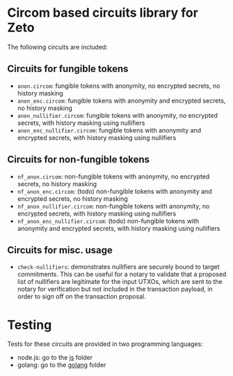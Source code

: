 # Circom based circuits library for Zeto

The following circuits are included:

## Circuits for fungible tokens

- `anon.circom`: fungible tokens with anonymity, no encrypted secrets, no history masking
- `anon_enc.circom`: fungible tokens with anonymity and encrypted secrets, no history masking
- `anon_nullifier.circom`: fungible tokens with anonymity, no encrypted secrets, with history masking using nullifiers
- `anon_enc_nullifier.circom`: fungible tokens with anonymity and encrypted secrets, with history masking using nullifiers

## Circuits for non-fungible tokens

- `nf_anon.circom`: non-fungible tokens with anonymity, no encrypted secrets, no history masking
- `nf_anon_enc.circom`: (todo) non-fungible tokens with anonymity and encrypted secrets, no history masking
- `nf_anon_nullifier.circom`: non-fungible tokens with anonymity, no encrypted secrets, with history masking using nullifiers
- `nf_anon_enc_nullifier.circom`: (todo) non-fungible tokens with anonymity and encrypted secrets, with history masking using nullifiers

## Circuits for misc. usage

- `check-nullifiers`: demonstrates nullifiers are securely bound to target commitments. This can be useful for a notary to validate that a proposed list of nullifiers are legitimate for the input UTXOs, which are sent to the notary for verification but not included in the transaction payload, in order to sign off on the transaction proposal.

# Testing

Tests for these circuits are provided in two programming languages:

- node.js: go to the [js](/zkp/js/) folder
- golang: go to the [golang](/zkp/golang/) folder

